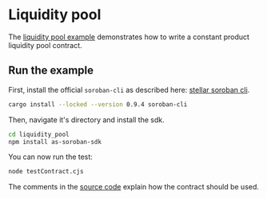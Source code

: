# Liquidity pool

The [liquidity pool example](https://github.com/Soneso/as-soroban-examples/tree/main/liquidity_pool) demonstrates how to write a constant product liquidity pool contract.

## Run the example

First, install the official `soroban-cli` as described here: [stellar soroban cli](https://github.com/stellar/soroban-cli).

```sh
cargo install --locked --version 0.9.4 soroban-cli
```

Then, navigate it's directory and install the sdk.

```sh
cd liquidity_pool
npm install as-soroban-sdk
```

You can now run the test:

```sh
node testContract.cjs
```

The comments in the [source code](https://github.com/Soneso/as-soroban-examples/tree/main/liquidity_pool/assembly/index.ts) explain how the contract should be used.